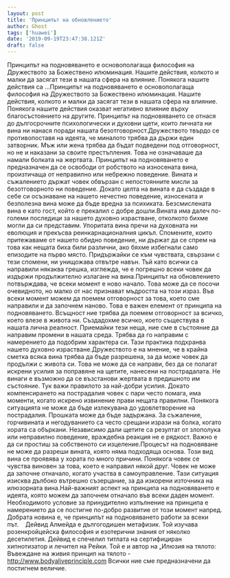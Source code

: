 ```yaml
---
layout: post
title: 'Принципът на обновлението'
author: Ghost
tags: ['huawei']
date: '2019-09-19T23:47:38.121Z'
draft: false
---
```


Принципът на подновяването е основополагаща философия на Дружеството за Божествено илюминация. Нашите действия, колкото и малки да засягат тези в нашата сфера на влияние. Понякога нашите действия са ...Принципът на подновяването е основополагаща философия на Дружеството за Божествено илюминация. Нашите действия, колкото и малки да засягат тези в нашата сфера на влияние. Понякога нашите действия оказват негативно влияние върху благосъстоянието на другите. Принципът на подновяването се отнася до дългосрочните психологически и духовни щети, които личната ни вина ни нанася поради нашата безотговорност.Дружеството твърдо се противопоставя на идеята, че миналото трябва да държи един затворник. Мъж или жена трябва да бъдат подведени под отговорност, но не и наказани за своите престъпления. Това не означаваше да намали болката на жертвата. Принципът на подновяването е предназначен да се освободи от робството на износената вина, произтичаща от неправилно или небрежно поведение. Вината и съжалението държат човек обвързан с непостоянните мисли за безотговорното ни поведение. Докато целта на вината е да създаде в себе си осъзнаване на нашето нечестно поведение, износената и безполезна вина може да бъде вредна за психиката. Безсмислената вина е като гост, който е прекалил с добре дошли.Вината има далеч по-големи последици за нашето духовно израстване, отколкото бихме могли да си представим. Упоритата вина пречи на духовната ни еволюция и прекъсва реинкарнационалния цикъл. Спомените, които притежаваме от нашето обидно поведение, ни държат да се спрем на това как нещата биха били различни, ако бяхме избегнали само епизодите на първо място. Придържайки се към чувствата, свързани с тези спомени, ни унищожава отвътре навън. Тъй като всички са направили някаква грешка, изглежда, че е погрешно всеки човек да издържи продължително излагане на вина.Принципът на обновлението потвърждава, че всеки момент е ново начало. Това може да се посочи очевидното, но малко от нас признават мъдростта на този израз. Във всеки момент можем да поемем отговорност за това, което сме направили и да започнем наново. Това е важен елемент от принципа на подновяването. Всъщност ние трябва да поемем отговорност за всичко, което влезе в живота ни. Създадохме всичко, което съществува в нашата лична реалност. Приемайки тези неща, ние сме в състояние да направим промени в нашата среда. Трябва да го направим с намерението да подобрим характера си. Тази практика подхранва нашето духовно израстване.Дружеството е на мнение, че в крайна сметка всяка вина трябва да бъде разрешена, за да може човек да продължи с живота си. Това не може да се направи, без да се полагат искрени усилия за поправяне на щетите, нанесени на пострадалата. Не винаги е възможно да се възстанови жертвата в предишното им състояние. Тук важи правилото за най-добри усилия. Докато компенсирането на пострадалия човек с пари често помага, има моменти, когато искрено извинение прави нещата правилни. Понякога ситуацията не може да бъде излекувана до удовлетворение на пострадалия. Прошката може да бъде задържана. За съжаление, горчивината и негодуванието са често срещани изрази на болка, когато хората са объркани. Независимо дали щетите са резултат от злополука или неправилно поведение, враждебна реакция не е рядкост. Важно е да си простиш за собственото си изцеление.Процесът на подновяване не може да разреши вината, която няма подходяща основа. Този вид вина се проявява у хората по много причини. Понякога човек се чувства виновен за това, което е направил някой друг. Човек не може да започне отначало, когато участва в самоуправление. Тази ситуация изисква дълбоко вътрешно съзерцание, за да изкорени източника на илюзорната вина.Най-важният аспект на принципа на подновяването е идеята, която можем да започнем отначало във всеки даден момент. Необходимото условие за принудително изпълнение на принципа е намерението да се постигне по-добро развитие от този момент напред. Добрата новина е, че принципът на подновяването работи за всеки път.    Дейвид Алмейда е дългогодишен метафизик. Той изучава розенкройцейска философия и езотерични знания от няколко десетилетия. Дейвид е спечелил титлата на сертифициран хипнотизатор и лечител на Рейки. Той е и автор на „Илюзия на тялото: Въвеждане на живия принцип на тялото - http://www.bodyaliveprinciple.com Всички ние сме предназначени да постигнем величие.
